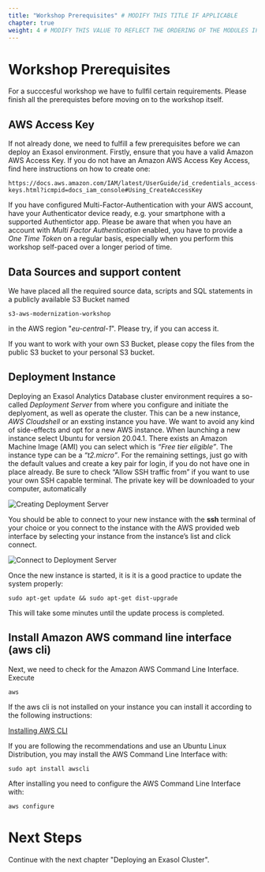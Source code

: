 ```yaml
---
title: "Workshop Prerequisites" # MODIFY THIS TITLE IF APPLICABLE
chapter: true
weight: 4 # MODIFY THIS VALUE TO REFLECT THE ORDERING OF THE MODULES IF APPLICABLE
---
```


# Workshop Prerequisites

For a succcesful workshop we have to fullfil certain requirements. Please finish all the prerequistes before moving on to the 
workshop itself.

## AWS Access Key


If not already done, we need to fulfill a few prerequisites before we can deploy an Exasol environment. Firstly, ensure that you have a valid Amazon AWS Access Key. If you do not have an Amazon AWS Access Key Access, find here instructions on how to create one:

	https://docs.aws.amazon.com/IAM/latest/UserGuide/id_credentials_access-keys.html?icmpid=docs_iam_console#Using_CreateAccessKey
	
If you have configured Multi-Factor-Authentication with your AWS account, have your Authenticator device ready, e.g. your smartphone with a supported 
Authentictor app. Please be aware that when you have an account with <i>Multi Factor Authentication</i> enabled, you have to provide a <i>One Time Token</i>
on a regular basis, especially when you perform this workshop self-paced over a longer period of time.


## Data Sources and support content

We have placed all the required source data, scripts and SQL statements in a publicly available S3 Bucket named

	s3-aws-modernization-workshop
	
in the AWS region "<i>eu-central-1</i>". Please try, if you can access it.

If you want to work with your own S3 Bucket, please copy the files from the public S3 bucket to your personal S3 bucket.



## Deployment Instance

Deploying an Exasol Analytics Database cluster environment requires a so-called <i>Deployment Server</i> from where you configure and initiate the deplyoment, as well as operate the cluster. This can be a new instance, <i>AWS Cloudshell</i> or an exsting instance you have. We want to avoid any kind of side-effects and opt for a new
AWS instance. When launching a new instance select Ubuntu for version 20.04.1. There exists an Amazon Machine Image (AMI) you can select which is <i>“Free tier eligible”</i>.  The instance type can be a  <i>“t2.micro”</i>. For the remaining settings, just go with the default values and create a key pair for login, if you do not have one in place already. Be sure to check “Allow SSH traffic from” if you want to use your own SSH capable terminal. The private key will be downloaded to your computer, automatically

![Creating Deployment Server](/images/exasol/01_01_Creating_Deployment_Server.png)


You should be able to connect to your new instance with the <b>ssh</b> terminal of your choice or
you connect to the instance with the AWS provided web interface by selecting your instance from the instance’s list and click connect.

![Connect to Deployment Server](/images/exasol/01_02_Connect_to_Deployment_Server.png)


Once the new instance is started, it is it is a good practice to update the system properly:

	sudo apt-get update && sudo apt-get dist-upgrade
	
This will take some minutes until the update process is completed.


## Install Amazon AWS command line interface (aws cli)

Next, we need to check for the Amazon AWS Command Line Interface. Execute 

	aws

If the aws cli is not installed on your instance you can install it according to the following instructions:

[Installing AWS CLI](https://docs.aws.amazon.com/cli/v1/userguide/cli-chap-install.html)
	

If you are following the recommendations and use an Ubuntu Linux Distribution, you may install the AWS Command Line Interface with:

	sudo apt install awscli

After installing you need to configure the AWS Command Line Interface with:

	aws configure
	
# Next Steps

Continue with the next chapter "Deploying an Exasol Cluster".

